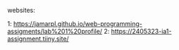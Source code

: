 websites:

1: https://jamarpl.github.io/web-programming-assigments/lab%201%20profile/
2: https://2405323-ia1-assignment.tiiny.site/
